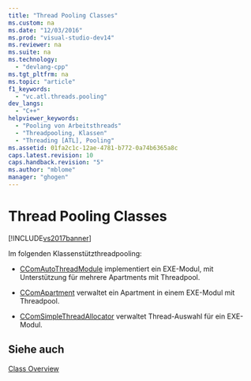 ```yaml
---
title: "Thread Pooling Classes"
ms.custom: na
ms.date: "12/03/2016"
ms.prod: "visual-studio-dev14"
ms.reviewer: na
ms.suite: na
ms.technology: 
  - "devlang-cpp"
ms.tgt_pltfrm: na
ms.topic: "article"
f1_keywords: 
  - "vc.atl.threads.pooling"
dev_langs: 
  - "C++"
helpviewer_keywords: 
  - "Pooling von Arbeitsthreads"
  - "Threadpooling, Klassen"
  - "Threading [ATL], Pooling"
ms.assetid: 01fa2c1c-12ae-4781-b772-0a74b6365a8c
caps.latest.revision: 10
caps.handback.revision: "5"
ms.author: "mblome"
manager: "ghogen"
---
```

# Thread Pooling Classes
[!INCLUDE[vs2017banner](../assembler/inline/includes/vs2017banner.md)]

Im folgenden Klassenstützthreadpooling:  
  
-   [CComAutoThreadModule](../atl/reference/ccomautothreadmodule-class.md) implementiert ein EXE\-Modul, mit Unterstützung für mehrere Apartments mit Threadpool.  
  
-   [CComApartment](../atl/reference/ccomapartment-class.md) verwaltet ein Apartment in einem EXE\-Modul mit Threadpool.  
  
-   [CComSimpleThreadAllocator](../atl/reference/ccomsimplethreadallocator-class.md) verwaltet Thread\-Auswahl für ein EXE\-Modul.  
  
## Siehe auch  
 [Class Overview](../atl/atl-class-overview.md)